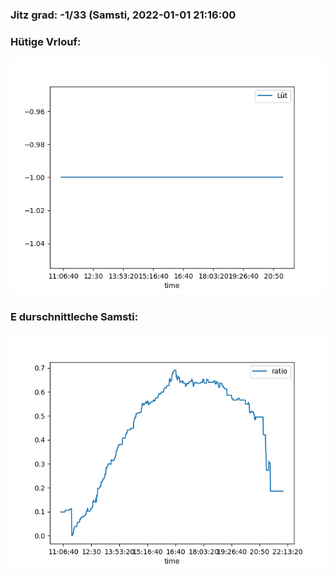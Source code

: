 ### Jitz grad: -1/33 (Samsti, 2022-01-01 21:16:00

### Hütige Vrlouf:
![Graph](Today.png)

### E durschnittleche Samsti:
![Graph](Samsti.png)
